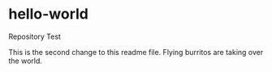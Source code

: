 # hello-world
Repository Test

This is the second change to this readme file. Flying burritos are taking over the world.
